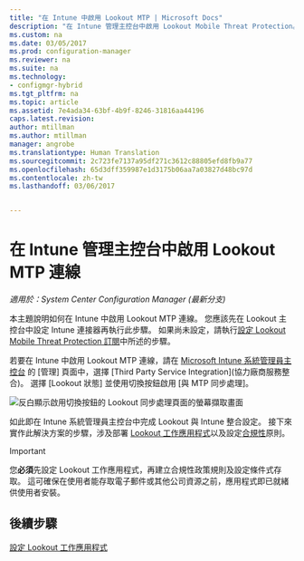 ```yaml
---
title: "在 Intune 中啟用 Lookout MTP | Microsoft Docs"
description: "在 Intune 管理主控台中啟用 Lookout Mobile Threat Protection。"
ms.custom: na
ms.date: 03/05/2017
ms.prod: configuration-manager
ms.reviewer: na
ms.suite: na
ms.technology:
- configmgr-hybrid
ms.tgt_pltfrm: na
ms.topic: article
ms.assetid: 7e4ada34-63bf-4b9f-8246-31816aa44196
caps.latest.revision: 
author: mtillman
ms.author: mtillman
manager: angrobe
ms.translationtype: Human Translation
ms.sourcegitcommit: 2c723fe7137a95df271c3612c88805efd8fb9a77
ms.openlocfilehash: 65d3dff359987e1d3175b06aa7a03827d48bc97d
ms.contentlocale: zh-tw
ms.lasthandoff: 03/06/2017


---
```

# <a name="enable-lookout-mtp-connection-in-the-intune-admin-console"></a>在 Intune 管理主控台中啟用 Lookout MTP 連線

*適用於：System Center Configuration Manager (最新分支)*

本主題說明如何在 Intune 中啟用 Lookout MTP 連線。 您應該先在 Lookout 主控台中設定 Intune 連接器再執行此步驟。  如果尚未設定，請執行[設定 Lookout Mobile Threat Protection 訂閱](set-up-your-subscription-with-lookout.md)中所述的步驟。

若要在 Intune 中啟用 Lookout MTP 連線，請在 [Microsoft Intune 系統管理員主控台](https://manage.microsoft.com) 的 [管理] 頁面中，選擇 [Third Party Service Integration]\(協力廠商服務整合)。 選擇 [Lookout 狀態] 並使用切換按鈕啟用 [與 MTP 同步處理]。

![反白顯示啟用切換按鈕的 Lookout 同步處理頁面的螢幕擷取畫面](media/lookout-intune-synchronization.png)

如此即在 Intune 系統管理員主控台中完成 Lookout 與 Intune 整合設定。  接下來實作此解決方案的步驟，涉及部署 [Lookout 工作應用程式](configure-and-deploy-lookout-for-work-apps.md)以及設定[合規性](enable-device-threat-protection-rule-compliance-policy.md)原則。

>[!IMPORTANT]
> 您**必須**先設定 Lookout 工作應用程式，再建立合規性政策規則及設定條件式存取。 這可確保在使用者能存取電子郵件或其他公司資源之前，應用程式即已就緒供使用者安裝。

## <a name="next-steps"></a>後續步驟
[設定 Lookout 工作應用程式](configure-and-deploy-lookout-for-work-apps.md)

